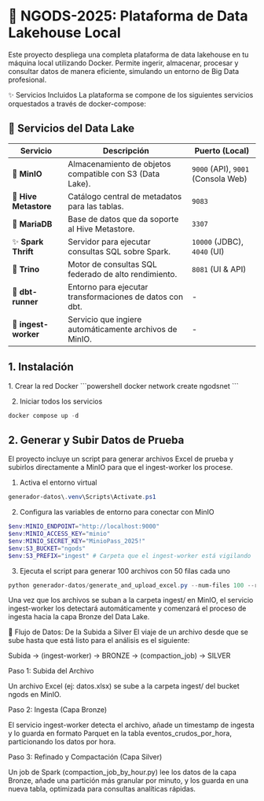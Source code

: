 <h1>🚀 NGODS-2025: Plataforma de Data Lakehouse Local</h1>
Este proyecto despliega una completa plataforma de data lakehouse en tu máquina local utilizando Docker. Permite ingerir, almacenar, procesar y consultar datos de manera eficiente, simulando un entorno de Big Data profesional.

✨ Servicios Incluidos
La plataforma se compone de los siguientes servicios orquestados a través de docker-compose:

## 🧰 Servicios del Data Lake

| Servicio             | Descripción                                                      | Puerto (Local)               |
|-----------------------|-------------------------------------------------------------------|-------------------------------|
| 🚢 **MinIO**           | Almacenamiento de objetos compatible con S3 (Data Lake).          | `9000` (API), `9001` (Consola Web) |
| 🐝 **Hive Metastore**  | Catálogo central de metadatos para las tablas.                    | `9083`                        |
| 🐬 **MariaDB**         | Base de datos que da soporte al Hive Metastore.                   | `3307`                        |
| ✨ **Spark Thrift**    | Servidor para ejecutar consultas SQL sobre Spark.                 | `10000` (JDBC), `4040` (UI)   |
| 🚀 **Trino**           | Motor de consultas SQL federado de alto rendimiento.              | `8081` (UI & API)             |
| 🔧 **dbt-runner**      | Entorno para ejecutar transformaciones de datos con dbt.          | -                             |
| 👷 **ingest-worker**   | Servicio que ingiere automáticamente archivos de MinIO.          | -                             |


<h2>1. Instalación</h2>
1. Crear la red Docker
```powershell
docker network create ngodsnet
```

2. Iniciar todos los servicios
```powershell
docker compose up -d
```

<h2>2. Generar y Subir Datos de Prueba</h2>
El proyecto incluye un script para generar archivos Excel de prueba y subirlos directamente a MinIO para que el ingest-worker los procese.

1. Activa el entorno virtual
```powershell
generador-datos\.venv\Scripts\Activate.ps1
```

2. Configura las variables de entorno para conectar con MinIO
```powershell
$env:MINIO_ENDPOINT="http://localhost:9000"
$env:MINIO_ACCESS_KEY="minio"
$env:MINIO_SECRET_KEY="MinioPass_2025!"
$env:S3_BUCKET="ngods"
$env:S3_PREFIX="ingest" # Carpeta que el ingest-worker está vigilando
```

3. Ejecuta el script para generar 100 archivos con 50 filas cada uno
```powershell
python generador-datos/generate_and_upload_excel.py --num-files 100 --rows 50
```

Una vez que los archivos se suban a la carpeta ingest/ en MinIO, el servicio ingest-worker los detectará automáticamente y comenzará el proceso de ingesta hacia la capa Bronze del Data Lake.


🌊 Flujo de Datos: De la Subida a Silver
El viaje de un archivo desde que se sube hasta que está listo para el análisis es el siguiente:

Subida -> (ingest-worker) -> BRONZE -> (compaction_job) -> SILVER

Paso 1: Subida del Archivo

Un archivo Excel (ej: datos.xlsx) se sube a la carpeta ingest/ del bucket ngods en MinIO.

Paso 2: Ingesta (Capa Bronze)

El servicio ingest-worker detecta el archivo, añade un timestamp de ingesta y lo guarda en formato Parquet en la tabla eventos_crudos_por_hora, particionando los datos por hora.

Paso 3: Refinado y Compactación (Capa Silver)

Un job de Spark (compaction_job_by_hour.py) lee los datos de la capa Bronze, añade una partición más granular por minuto, y los guarda en una nueva tabla, optimizada para consultas analíticas rápidas.




